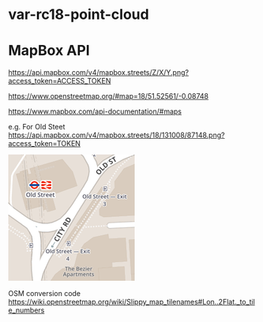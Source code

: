 # var-rc18-point-cloud




# MapBox API

https://api.mapbox.com/v4/mapbox.streets/Z/X/Y.png?access_token=ACCESS_TOKEN

https://www.openstreetmap.org/#map=18/51.52561/-0.08748

https://www.mapbox.com/api-documentation/#maps

e.g. For Old Steet https://api.mapbox.com/v4/mapbox.streets/18/131008/87148.png?access_token=TOKEN

![](doc/old-street-tile.png)

OSM conversion code https://wiki.openstreetmap.org/wiki/Slippy_map_tilenames#Lon..2Flat._to_tile_numbers
